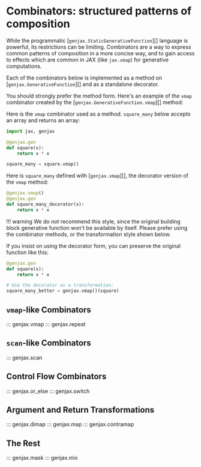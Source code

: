 # Combinators: structured patterns of composition

While the programmatic [`genjax.StaticGenerativeFunction`][] language is powerful, its restrictions can be limiting. Combinators are a way to express common patterns of composition in a more concise way, and to gain access to effects which are common in JAX (like `jax.vmap`) for generative computations.

Each of the combinators below is implemented as a method on [`genjax.GenerativeFunction`][] and as a standalone decorator.

You should strongly prefer the method form. Here's an example of the `vmap` combinator created by the [`genjax.GenerativeFunction.vmap`][] method:

Here is the `vmap` combinator used as a method. `square_many` below accepts an array and returns an array:

```python exec="yes" html="true" source="material-block" session="combinators"
import jax, genjax

@genjax.gen
def square(x):
    return x * x

square_many = square.vmap()
```

Here is `square_many` defined with [`genjax.vmap`][], the decorator version of the `vmap` method:

```python exec="yes" html="true" source="material-block" session="combinators"
@genjax.vmap()
@genjax.gen
def square_many_decorator(x):
    return x * x
```

!!! warning
    We do _not_ recommend this style, since the original building block generative function won't be available by itself. Please prefer using the combinator methods, or the transformation style shown below.

If you insist on using the decorator form, you can preserve the original function like this:

```python exec="yes" html="true" source="material-block" session="combinators"
@genjax.gen
def square(x):
    return x * x

# Use the decorator as a transformation:
square_many_better = genjax.vmap()(square)
```

## `vmap`-like Combinators

::: genjax.vmap
::: genjax.repeat

## `scan`-like Combinators

::: genjax.scan

## Control Flow Combinators

::: genjax.or_else
::: genjax.switch

## Argument and Return Transformations

::: genjax.dimap
::: genjax.map
::: genjax.contramap

## The Rest

::: genjax.mask
::: genjax.mix
